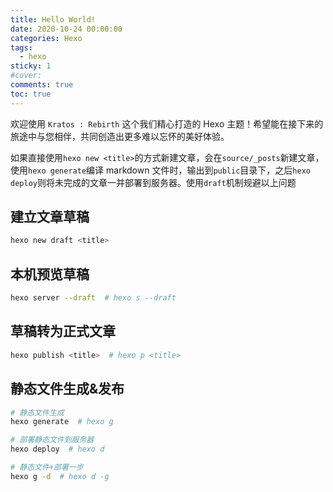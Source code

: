 ```yaml
---
title: Hello World!
date: 2020-10-24 00:00:00
categories: Hexo
tags:
  - hexo
sticky: 1
#cover:
comments: true
toc: true
---
```


欢迎使用 `Kratos : Rebirth` 这个我们精心打造的 Hexo 主题！希望能在接下来的旅途中与您相伴，共同创造出更多难以忘怀的美好体验。

<!-- more -->

如果直接使用`hexo new <title>`的方式新建文章，会在`source/_posts`新建文章，使用`hexo generate`编译 markdown 文件时，输出到`public`目录下，之后`hexo deploy`则将未完成的文章一并部署到服务器。使用`draft`机制规避以上问题

## 建立文章草稿

```bash
hexo new draft <title>
```

## 本机预览草稿

```bash
hexo server --draft  # hexo s --draft
```

## 草稿转为正式文章

```bash
hexo publish <title>  # hexo p <title>
```

## 静态文件生成&发布

```bash
# 静态文件生成
hexo generate  # hexo g

# 部署静态文件到服务器
hexo deploy  # hexo d

# 静态文件+部署一步
hexo g -d  # hexo d -g
```
